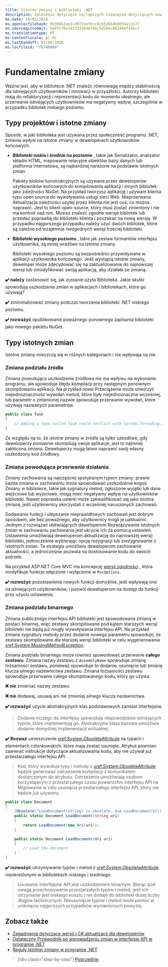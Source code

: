 ```yaml
---
title: Istotne zmiany i biblioteki .NET
description: Zalecenia dotyczące najlepszych rozwiązań dotyczących nawigowania po zmianach podczas tworzenia bibliotek .NET.
ms.date: 10/02/2018
ms.openlocfilehash: 8536662ae1cd9733efbcc0c6526bd69d34a13177
ms.sourcegitcommit: 9a97c76e141333394676bc5d264c6624b6f45bcf
ms.translationtype: MT
ms.contentlocale: pl-PL
ms.lasthandoff: 01/08/2020
ms.locfileid: "75740984"
---
```

# <a name="breaking-changes"></a>Fundamentalne zmiany

Ważne jest, aby w bibliotece .NET znaleźć równowagę między stabilnością dla istniejących użytkowników i innowacji w przyszłości. Autorzy biblioteki mają do refaktoryzacji i reprezentacji kodu do momentu idealnego, ale przerwanie istniejących użytkowników ma negatywny wpływ, szczególnie w przypadku bibliotek niskiego poziomu.

## <a name="project-types-and-breaking-changes"></a>Typy projektów i istotne zmiany

Sposób, w jaki biblioteka jest używana przez społeczność programu .NET, zmienia wpływ na istotne zmiany w deweloperach użytkowników końcowych.

- **Biblioteki niskie i średnie na poziomie** , takie jak Serializator, analizator składni HTML, mapowanie relacyjne obiektów bazy danych lub platforma internetowa, są najbardziej narażone na podstawie istotnych zmian.

  Pakiety bloków konstrukcyjnych są używane przez deweloperów użytkowników końcowych do kompilowania aplikacji i innych bibliotek jako zależności NuGet. Na przykład tworzysz aplikację i używam klienta typu open source do wywoływania usługi sieci Web. Nieprzerwana Aktualizacja zależności użytej przez klienta nie jest coś, co można naprawić. Jest to klient open-source, który musi zostać zmieniony i nie ma kontroli nad nim. Musisz znaleźć zgodne wersje bibliotek lub przesłać poprawkę do biblioteki klienta i poczekać na nową wersję. W przypadku najgorszego przypadku należy użyć dwóch bibliotek, które są zależne od wzajemnie niezgodnych wersji trzeciej biblioteki.

- **Biblioteki wysokiego poziomu** , takie jak zestaw formantów interfejsu użytkownika, są mniej wrażliwe na istotne zmiany.

  Biblioteki wysokiego poziomu są bezpośrednio przywoływane w aplikacji użytkownika końcowego. Jeśli wystąpią istotne zmiany, deweloper może zdecydować się na zaktualizowanie do najnowszej wersji lub zmodyfikować swoją aplikację, aby działała ze zmianą.

**✔️ należy** zastanowić się, jak zostanie użyta Biblioteka. Jakie skutki spowodują uszkodzenie zmian w aplikacjach i bibliotekach, które go używają?

**✔️** zminimalizować zmiany podczas tworzenia biblioteki .NET niskiego poziomu.

**✔️ rozważyć** opublikowanie poważnego ponownego zapisania biblioteki jako nowego pakietu NuGet.

## <a name="types-of-breaking-changes"></a>Typy istotnych zmian

Istotne zmiany mieszczą się w różnych kategoriach i nie wpływają na nie.

### <a name="source-breaking-change"></a>Zmiana podziału źródła

Zmiana powodująca uszkodzenie źródłowa nie ma wpływu na wykonanie programu, ale spowoduje błędy kompilacji przy następnym ponownym skompilowaniu aplikacji. Na przykład nowe Przeciążenie może utworzyć niejednoznaczność wywołań metod, które były niejednoznaczne wcześniej, lub parametr o zmienionej nazwie spowoduje przerwanie wywołań, które używają nazwanych parametrów.

```csharp
public class Task
{
    // Adding a type called Task could conflict with System.Threading.Tasks.Task at compilation
}
```

Ze względu na to, że istotne zmiany w źródle są tylko szkodliwe, gdy deweloperzy ponownie skompilują swoje aplikacje, jest to najmniej zakłócona zmiana. Deweloperzy mogą łatwo naprawić swój własny uszkodzony kod źródłowy.

### <a name="behavior-breaking-change"></a>Zmiana powodująca przerwanie działania

Zmiany zachowania są najczęściej spotykanym typem zmiany: prawie każda zmiana w zachowaniu może spowodować uszkodzenie kogoś. Zmiany w bibliotece, takie jak sygnatury metod, zgłoszone wyjątki lub dane wejściowe lub wyjściowe, mogą mieć negatywny wpływ na użytkowników biblioteki. Nawet poprawka usterki może zakwalifikować się jako istotna zmiana, jeśli użytkownicy skorzystali z wcześniej naruszonych zachowań.

Dodawanie funkcji i ulepszanie nieprawidłowych zachowań jest dobrym sposobem, ale bez poważnego, aby użytkownicy mogli je uaktualnić. Jednym z rozwiązań ułatwiających deweloperom Rozwiązywanie istotnych zmian w zachowaniu zachowania jest ukrycie ich za pomocą ustawień. Ustawienia umożliwiają deweloperom aktualizację do najnowszej wersji biblioteki, jednocześnie wybierając opcję rezygnacji lub zrezygnowanie z istotnych zmian. Ta strategia umożliwia deweloperom zachowanie aktualności, a jednocześnie pozwala na dostosowanie kodu do swoich potrzeb.

Na przykład ASP.NET Core MVC ma koncepcję [wersji zgodności](/aspnet/core/mvc/compatibility-version) , która modyfikuje funkcje włączone i wyłączone w `MvcOptions`.

**✔️ rozważyć** pozostawienie nowych funkcji domyślnie, jeśli wpływają one na istniejących użytkowników, i pozwól deweloperom na dostęp do funkcji przy użyciu ustawienia.

### <a name="binary-breaking-change"></a>Zmiana podziału binarnego

Zmiana publicznego interfejsu API biblioteki jest spowodowana zmianą w postaci binarnej, więc zestawy skompilowane pod kątem starszych wersji biblioteki nie będą już mogły wywoływania interfejsu API. Na przykład zmiana sygnatury metody przez dodanie nowego parametru spowoduje, że zestawy skompilowane dla starszej wersji biblioteki w celu wygenerowania <xref:System.MissingMethodException>.

Zmiana podziału binarnego może również spowodować przerwanie **całego zestawu**. Zmiana nazwy zestawu z `AssemblyName` spowoduje zmianę tożsamości zestawu, ponieważ spowoduje to dodanie, usunięcie lub zmianę klucza silnego nazewnictwa zestawu. Zmiana tożsamości zestawu spowoduje przerwanie całego skompilowanego kodu, który go używa.

**❌ nie** zmieniać nazwy zestawu.

**❌ nie** dodawaj, usuwaj ani nie zmieniaj silnego klucza nazewnictwa.

**✔️ rozważyć** użycie abstrakcyjnych klas podstawowych zamiast interfejsów.

> Dodanie niczego do interfejsu spowoduje niepowodzenie istniejących typów, które implementują go. Abstrakcyjna klasa bazowa umożliwia dodanie domyślnej implementacji wirtualnej.

**✔️ Rozważ** umieszczenie <xref:System.ObsoleteAttribute> na typach i elementach członkowskich, które mają zostać usunięte. Atrybut powinien zawierać instrukcje dotyczące aktualizowania kodu, aby nie używał już przestarzałego interfejsu API.

> Kod, który wywołuje typy i metody z <xref:System.ObsoleteAttribute> będzie generować ostrzeżenie kompilacji z komunikatem dostarczonym do atrybutu. Ostrzeżenia umożliwiają osobom korzystającym z przestarzałego czasu powierzchni interfejsu API na Migrowanie w celu usunięcia przestarzałego interfejsu API, który nie będzie już używany.

```csharp
public class Document
{
    [Obsolete("LoadDocument(string) is obsolete. Use LoadDocument(Uri) instead.")]
    public static Document LoadDocument(string uri)
    {
        return LoadDocument(new Uri(uri));
    }

    public static Document LoadDocument(Uri uri)
    {
        // Load the document
    }
}
```

**✔️ rozważyć** utrzymywanie typów i metod z <xref:System.ObsoleteAttribute> nieokreślonymi w bibliotekach niskiego i średniego.

> Usuwanie interfejsów API jest uszkodzeniem binarnym. Biorąc pod uwagę przechowywanie przestarzałych typów i metod, jeśli ich utrzymanie jest niskiego kosztu i nie dodaje do biblioteki dużej liczby długów technicznych. Nieusunięcie typów i metod może pomóc w uniknięciu najgorszych przypadków wymienionych powyżej.

## <a name="see-also"></a>Zobacz także

- [Zagadnienia dotyczące wersji i C# aktualizacji dla deweloperów](../../csharp/whats-new/version-update-considerations.md)
- [Ostateczny Przewodnik po wprowadzeniu zmian w interfejsie API w programie .NET](https://stackoverflow.com/questions/1456785/a-definitive-guide-to-api-breaking-changes-in-net)
- [Reguły istotnej zmiany w programie .NET](https://github.com/dotnet/runtime/blob/master/docs/coding-guidelines/breaking-change-rules.md)

>[!div class="step-by-step"]
>[Poprzednie](versioning.md)
